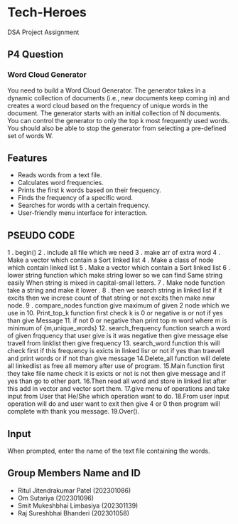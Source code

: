 # Tech-Heroes
DSA Project Assignment
## P4 Question
### Word Cloud Generator
You need to build a Word Cloud Generator. The generator takes in a dynamic collection of documents (i.e., new documents keep coming in) and creates a word cloud based on the frequency of unique words in the document. The generator starts with an initial collection of N documents. You can control the generator to only the top k most frequently used words. You should also be able to stop the generator from selecting a pre-defined set of words W. 
## Features
- Reads words from a text file.
- Calculates word frequencies.
- Prints the first k words based on their frequency.
- Finds the frequency of a specific word.
- Searches for words with a certain frequency.
- User-friendly menu interface for interaction. 
## PSEUDO CODE
1 . begin()
2 . include all file which we need
3 . make arr of extra word
4 . Make a vector which contain a Sort linked list
4 . Make a class of node which contain linked list
5 . Make a vector which contain a Sort linked list
6 . lower string function which make string lower so we can find Same string easily When string is mixed in capital-small letters.
7 . Make node function take a string and make it lower .
8 . then we search string in linked list if it excits then we increse count of that string or not excits then make new node.
9 . compare_nodes function give maximum of given 2 node which we use in 
10. Print_top_k function first check k is 0 or negative is or not if yes than give Message 
11. if not 0 or negative than print top m word where m is minimum of {m,unique_words} 
12. search_frequency function search a word of given frqquency that user give is it was negative then give message else travell from linklist then give frequency
13. search_word function this will check first if this frequency is exicts in linked lisr or not if yes than traevell and print words or if not than give message
14.Delete_all function will delete all linkedlist as free all memory after use of program.
15.Main function first they take file name check it is exicts or not is not then give message and if yes than go to other part.
16.Then read all word and store in linked list after this add in vector and vector sort them.
17.give menu of operations and take input from User that He/She which operation want to do.
18.From user input operation will do and user want to exit then give 4 or 0 then program will complete with thank you message.
19.Over().


## Input
When prompted, enter the name of the text file containing the words.
##  Group Members Name and ID
  - Ritul Jitendrakumar Patel (202301086)<br />
  - Om Sutariya (202301096)<br />
  - Smit Mukeshbhai Limbasiya (202301139)<br />
  - Raj Sureshbhai Bhanderi (202301058)<br />
